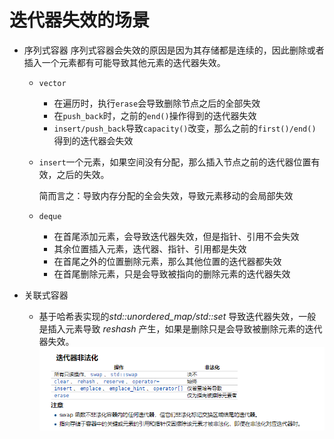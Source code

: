 # 迭代器失效的场景

- 序列式容器 序列式容器会失效的原因是因为其存储都是连续的，因此删除或者插入一个元素都有可能导致其他元素的迭代器失效。

  - `vector`

    - 在遍历时，执行`erase`会导致删除节点之后的全部失效
    - 在`push_back`时，之前的`end()`操作得到的迭代器失效
    - `insert/push_back`导致`capacity()`改变，那么之前的`first()/end()`得到的迭代器会失效

  - `insert`一个元素，如果空间没有分配，那么插入节点之前的迭代器位置有效，之后的失效。

    简而言之：导致内存分配的全会失效，导致元素移动的会局部失效

  - `deque`

    - 在首尾添加元素，会导致迭代器失效，但是指针、引用不会失效
    - 其余位置插入元素，迭代器、指针、引用都是失效
    - 在首尾之外的位置删除元素，那么其他位置的迭代器都失效
    - 在首尾删除元素，只是会导致被指向的删除元素的迭代器失效

- 关联式容器

  - 基于哈希表实现的*std::unordered_map/std::set* 导致迭代器失效，一般是插入元素导致 *reshash* 产生，如果是删除只是会导致被删除元素的迭代器失效。 [![case](image/unorder_map非法化.jpg)](https://github.com/szza/LearningNote/blob/master/1.面试总结/image/unorder_map非法化.jpg)